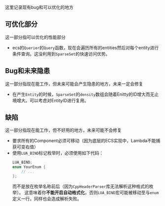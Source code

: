 这里记录现有bug和可以优化的地方

## 可优化部分

这一部分指可以优化的性能部分


* ecs的`Querier`的`Query`函数，现在会遍历所有的entities然后对每个entity进行条件查询。这没利用到`SparseSet`的快速访问优势。

## Bug和未来隐患

这一部分指现在能工作，但未来可能会产生隐患的地方，未来一定会修复


* 在产生`Entity`的时候，`SparseSet`的`density`数组会随着Enitty的ID增大而无止境增大。可以考虑对EntityID进行复用。

## 缺陷

这一部分指现在能工作，但不好用的地方，未来可能不会修复

* 要求所有的Component必须可移动（因为底层的ECS实现中，Lambda不能捕获可变右值）
* 使用`LUA_BIND`标记枚举时，必须使用如下代码：
    ```cpp
    LUA_BIND;
    enum YourEnum {
        // ...
    };
    ```
    而不是放在枚举名称前后（因为`CppHeaderParser`库无法解析这种格式的枚举）。
    这意味着你**不能开启自动格式化**，否则`LUA_BIND`宏可能被移动至与`enum`定义一行，同样也会造成解析失败。